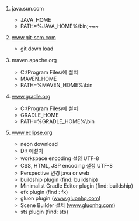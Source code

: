 1. java.sun.com
      - JAVA_HOME
      - PATH=%JAVA_HOME%\bin;~~~

2. www.git-scm.com
      - git down load

3. maven.apache.org
      - C:\Program Files\에 설치
      - MAVEN_HOME
      - PATH=%MAVEN_HOME%\bin

4. www.gradle.org
      - C:\Program Files\에 설치
      - GRADLE_HOME
      - PATH=%GRADLE_HOME%\bin

5. www.eclipse.org
      - neon download
      - D:\ 에설치
      - workspace encoding 설정 UTF-8
      - CSS, HTML, JSP encoding 설정 UTF-8
      - Perspective 변경 java or web
      - buildship plugin (find: buildship)
      - Minimalist Gradle Editor plugin (find: buildship)
      - efx plugin (find : fx)
      - gluon plugin (www.gluonhq.com) 
      - Scene Builder 설치 (www.gluonhq.com) 
      - sts plugin (find: sts)
